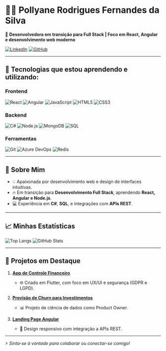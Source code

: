 # 👩‍💻 Pollyane Rodrigues Fernandes da Silva

🌟 **Desenvolvedora em transição para Full Stack | Foco em React, Angular e desenvolvimento web moderno**  

[![LinkedIn](https://img.shields.io/badge/LinkedIn-PollyaneRodrigues-blue?style=flat-square&logo=linkedin)](https://linkedin.com/in/pollyane-rodrigues)
[![GitHub](https://img.shields.io/badge/GitHub-PollyaneRodrigues-lightgrey?style=flat-square&logo=github)](https://github.com/PollyaneRodrigues)

---

## 🚀 Tecnologias que estou aprendendo e utilizando:

### **Frontend**
![React](https://img.shields.io/badge/-React-blue?logo=react&logoColor=white)
![Angular](https://img.shields.io/badge/-Angular-red?logo=angular&logoColor=white)
![JavaScript](https://img.shields.io/badge/-JavaScript-yellow?logo=javascript&logoColor=white)
![HTML5](https://img.shields.io/badge/-HTML5-orange?logo=html5&logoColor=white)
![CSS3](https://img.shields.io/badge/-CSS3-blue?logo=css3&logoColor=white)

### **Backend**
![C#](https://img.shields.io/badge/-C%23-purple?logo=csharp&logoColor=white)
![Node.js](https://img.shields.io/badge/-Node.js-green?logo=node.js&logoColor=white)
![MongoDB](https://img.shields.io/badge/-MongoDB-brightgreen?logo=mongodb&logoColor=white)
![SQL](https://img.shields.io/badge/-SQL-blue?logo=postgresql&logoColor=white)

### **Ferramentas**
![Git](https://img.shields.io/badge/-Git-orange?logo=git&logoColor=white)
![Azure DevOps](https://img.shields.io/badge/-Azure%20DevOps-blue?logo=azuredevops&logoColor=white)
![Redis](https://img.shields.io/badge/-Redis-red?logo=redis&logoColor=white)

---

## 🎯 Sobre Mim

- 💡 Apaixonada por desenvolvimento web e design de interfaces intuitivas.
- 🔥 Em transição para **Desenvolvimento Full Stack**, aprendendo **React, Angular e Node.js**.
- 💻 Experiência em **C#**, **SQL**, e integrações com **APIs REST**.

---

## 📈 Minhas Estatísticas

![Top Langs](https://github-readme-stats.vercel.app/api/top-langs/?username=PollyaneRodrigues&layout=compact&theme=radical)
![GitHub Stats](https://github-readme-stats.vercel.app/api?username=PollyaneRodrigues&show_icons=true&theme=radical)

---

## 🌟 Projetos em Destaque

1. **[App de Controle Financeiro](https://app-paagaah.flutterflow.app/loginCadastro)**  
   - 🌐 Criado em Flutter, com foco em UX/UI e segurança (GDPR e LGPD).  

2. **[Previsão de Churn para Investimentos](#)**  
   - 📊 Projeto de ciência de dados como Product Owner.  

3. **[Landing Page Angular](#)**  
   - 🎨 Design responsivo com integração a APIs REST.

---

⚡ *Sinta-se à vontade para colaborar ou conectar-se comigo!*
